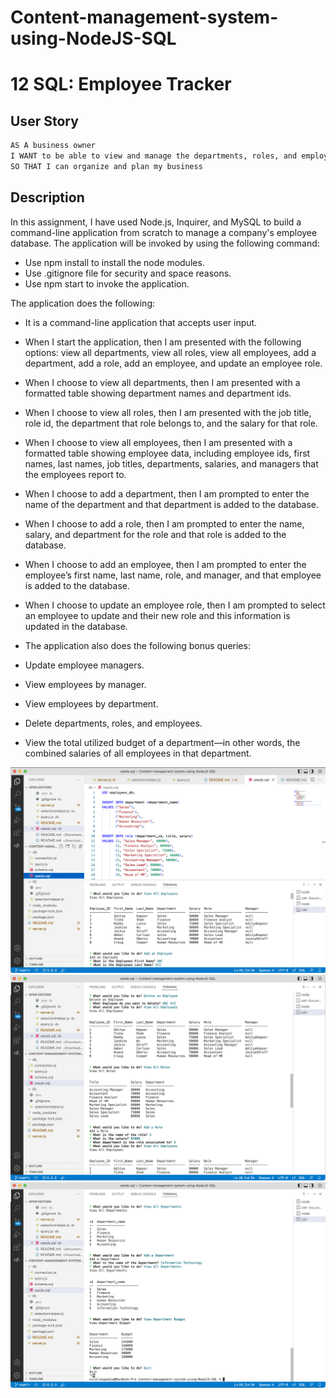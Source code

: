 # Content-management-system-using-NodeJS-SQL

# 12 SQL: Employee Tracker

## User Story

```md
AS A business owner
I WANT to be able to view and manage the departments, roles, and employees in my company
SO THAT I can organize and plan my business
```

## Description

In this assignment, I have used Node.js, Inquirer, and MySQL to build a command-line application from scratch to manage a company's employee database. The application will be invoked by using the following command:

- Use npm install to install the node modules.
- Use .gitignore file for security and space reasons.
- Use npm start to invoke the application.

The application does the following:

- It is a command-line application that accepts user input.

- When I start the application, then I am presented with the following options: view all departments, view all roles, view all employees, add a department, add a role, add an employee, and update an employee role.

- When I choose to view all departments, then I am presented with a formatted table showing department names and department ids.

- When I choose to view all roles, then I am presented with the job title, role id, the department that role belongs to, and the salary for that role.

- When I choose to view all employees, then I am presented with a formatted table showing employee data, including employee ids, first names, last names, job titles, departments, salaries, and managers that the employees report to.

- When I choose to add a department, then I am prompted to enter the name of the department and that department is added to the database.

- When I choose to add a role, then I am prompted to enter the name, salary, and department for the role and that role is added to the database.

- When I choose to add an employee, then I am prompted to enter the employee’s first name, last name, role, and manager, and that employee is added to the database.

- When I choose to update an employee role, then I am prompted to select an employee to update and their new role and this information is updated in the database. 

- The application also does the following bonus queries:
* Update employee managers.

* View employees by manager.

* View employees by department.

* Delete departments, roles, and employees.

* View the total utilized budget of a department&mdash;in other words, the combined salaries of all employees in that department.


![Image](./assets/Screenshot1.jpg)
![Image](./assets/Screenshot2.png)
![Image](./assets/Screenshot3.png)